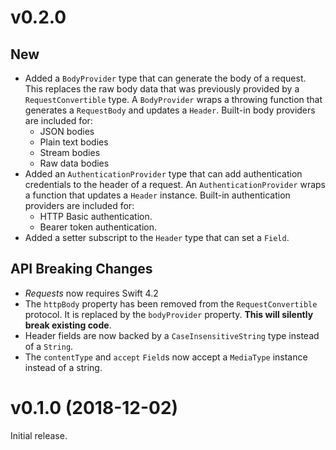 # v0.2.0

## New

- Added a `BodyProvider` type that can generate the body of a request. This
  replaces the raw body data that was previously provided by a
  `RequestConvertible` type. A `BodyProvider` wraps a throwing function that
  generates a `RequestBody` and updates a `Header`. Built-in body providers are
  included for:
  + JSON bodies
  + Plain text bodies
  + Stream bodies
  + Raw data bodies
- Added an `AuthenticationProvider` type that can add authentication credentials
  to the header of a request. An `AuthenticationProvider` wraps a function that
  updates a `Header` instance. Built-in authentication providers are included
  for:
  + HTTP Basic authentication.
  + Bearer token authentication.
- Added a setter subscript to the `Header` type that can set a `Field`.

## API Breaking Changes

- _Requests_ now requires Swift 4.2
- The `httpBody` property has been removed from the `RequestConvertible`
  protocol. It is replaced by the `bodyProvider` property. **This will silently
  break existing code**.
- Header fields are now backed by a `CaseInsensitiveString` type instead of a
  `String`.
- The `contentType` and `accept` `Field`s now accept a `MediaType` instance
  instead of a string.

# v0.1.0 (2018-12-02)

Initial release.
